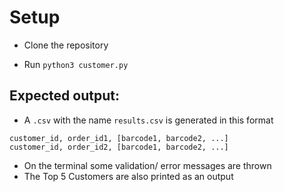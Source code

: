 # Setup
* Clone the repository

* Run `python3 customer.py`

## Expected output:
* A `.csv` with the name `results.csv` is generated in this format
```
customer_id, order_id1, [barcode1, barcode2, ...]
customer_id, order_id2, [barcode1, barcode2, ...]
```

* On the terminal some validation/ error messages are thrown
* The Top 5 Customers are also printed as an output
